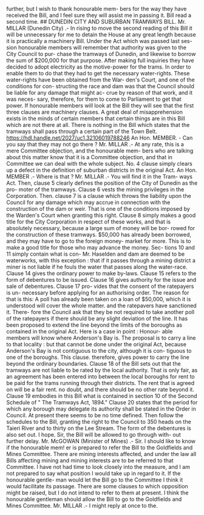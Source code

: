 further, but I wish to thank honourable mem- bers for the way they have received the Bill, and I feel sure they will assist me in passing it. Bill read a second time. ## DUNEDIN CITY AND SUBURBAN TRAMWAYS BILL. Mr. MILLAR (Dunedin City) .- In rising to move the second reading of this Bill it will be unnecessary for me to detain the House at any great length because it is practically a machinery Bill. Under the Act which was passed last ses- sion honourable members will remember that authority was given to the City Council to pur- chase the tramways of Dunedin, and likewise to borrow the sum of $200,000 for that purpose. After making full inquiries they have decided to adopt electricity as the motive-power for the trams. In order to enable them to do that they had to get the necessary water-rights. These water-rights have been obtained from the War- den's Court, and one of the conditions for con- structing the race and dam was that the Council should be liable for any damage that might ac- crue by reason of that work, and it was neces- sary, therefore, for them to come to Parliament to get that power. If honourable members will look at the Bill they will see that the first three clauses are machinery clauses. A great deal of misapprehension exists in the minds of certain members that certain things are in this Bill which are not there at all. There is nothing in the Bill which states that the tramways shall pass through a certain part of the Town Belt. https://hdl.handle.net/2027/uc1.32106019788246 An Hon. MEMBER. - Can you say that they may not go there ? Mr. MILLAR .- At any rate, this is a mere Committee objection, and the honourable mem- bers who are talking about this matter know that it is a Committee objection, and that in Committee we can deal with the whole subject. No. 4 clause simply clears up a defect in the definition of suburban districts in the original Act. An Hon. MEMBER .- Where is that ? Mr. MILLAR .- You will find it in the Tram- ways Act. Then, clause 5 clearly defines the position of the City of Dunedin as the pro- moter of the tramways. Clause 6 vests the mining privileges in the Corporation. Then. clause 7 is a clause which throws the liability upon the Council for any damage which may accrue in connection with the construction of the dam or weir. That is one of the conditions imposed by the Warden's Court when granting this right. Clause 8 simply makes a good title for the City Corporation in respect of these works, and that is absolutely necessary, because a large sum of money will be bor- rowed for the construction of these tramways. $50,000 has already been borrowed, and they may have to go to the foreign money- market for more. This is to make a good title for those who may advance the money. Sec- tions 10 and 11 simply contain what is con- Mr. Haselden and dam are deemed to be waterworks, with this exception : that if it passes through a mining district a miner is not liable if he fouls the water that passes along the water-race. Clause 14 gives the ordinary power to make by-laws. Clause 15 refers to the form of debentures to be issued. Clause 16 gives authority for the issue and sale of debentures. Clause 17 pro- vides that the consent of the ratepayers is un- necessary before applying for an authorising order. The reason for that is this: A poll has already been taken on a loan of $50,000, which it is understood will cover the whole matter. and the ratepavers have sanctioned it. There- fore the Council ask that they be not required to take another poll of the ratepayers if there should be any slight deviation of the line. It has been proposed to extend the line beyond the limits of the boroughs as contained in the original Act. Here is a case in point : Honour- able members will know where Anderson's Bay is. The proposal is to carry a line to that locality : but that cannot be done under the original Act, because Anderson's Bay is not contiguous to the city, although it is con- tiguous to one of the boroughs. This clause. therefore, gives power to carry the line beyond the ordinary boundaries. Clause 18 of the Bill sets out that the tramways are not liable to be rated by the local authority. That is only fair, as an agreement has been entered into between the local boroughs for rent to be paid for the trams running through their districts. The rent that is agreed on will be a fair rent. no doubt, and there should be no other rate beyond it. Clause 19 embodies in this Bill what is contained in section 10 of the Second Schedule of " The Tramways Act, 1894." Clause 20 states that the period for which any borough may delegate its authority shall be stated in the Order in Council. At present there seems to be no time defined. Then follow the schedules to the Bill, granting the right to the Council to 350 heads on the Taieri River and to thirty on the Lee Stream. The form of the debentures is also set out. I hope. Sir, the Bill will be allowed to go through with- out further delay. Mr. McGOWAN (Minister of Mines) .- Sir. I should like to know if the honourable mem! er is prepared to refer the Bill to the Goldfields and Mines Committee. There are mining interests affected, and under the law all Bills affecting mining and mining interests are to be referred to that Committee. I have not had time to look closely into the measure, and I am not prepared to say what position I would take up in regard to it. If the honourable gentle- man would let the Bill go to the Committee I think it would facilitate its passage. There are some clauses to which opposition might be raised, but I do not intend to refer to them at present. I think the honourable gentleman should allow the Bill to go to the Goldfields and Mines Committee. Mr. MILLAR .- I might reply at once to the. 